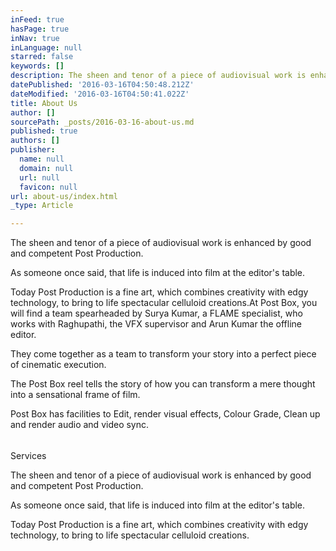 ```yaml
---
inFeed: true
hasPage: true
inNav: true
inLanguage: null
starred: false
keywords: []
description: The sheen and tenor of a piece of audiovisual work is enhanced by good and competent Post Production.
datePublished: '2016-03-16T04:50:48.212Z'
dateModified: '2016-03-16T04:50:41.022Z'
title: About Us
author: []
sourcePath: _posts/2016-03-16-about-us.md
published: true
authors: []
publisher:
  name: null
  domain: null
  url: null
  favicon: null
url: about-us/index.html
_type: Article

---
```

The sheen and tenor of a piece of audiovisual work is enhanced by good and competent Post Production.

As someone once said, that life is induced into film at the editor's table.

Today Post Production is a fine art, which combines creativity with edgy technology, to bring to life spectacular celluloid creations.At Post Box, you will find a team spearheaded by Surya Kumar,  a FLAME specialist, who works with Raghupathi, the VFX supervisor and Arun Kumar the offline editor.

They come together as a team to transform your story into a perfect piece of cinematic execution.

The Post Box reel tells the story of how you can transform a mere thought into a sensational frame of film.

Post Box has facilities to Edit, render visual effects, Colour Grade, Clean up and render audio and video sync.

  
###### 

Services

The sheen and tenor of a piece of audiovisual work is enhanced by good and competent Post Production.

As someone once said, that life is induced into film at the editor's table.

Today Post Production is a fine art, which combines creativity with edgy technology, to bring to life spectacular celluloid creations.
